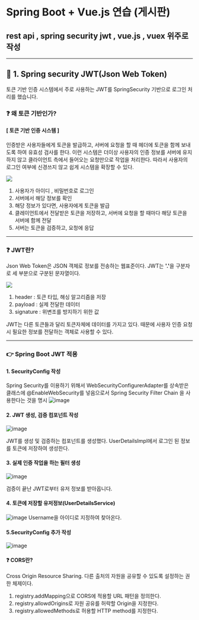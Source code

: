 # Spring Boot + Vue.js 연습 (게시판)


## rest api , spring security jwt , vue.js , vuex 위주로 작성 
<hr/>

## :pushpin: 1. Spring security JWT(Json Web Token) 
토큰 기반 인증 시스템에서 주로 사용하는 JWT를 SpringSecurity 기반으로 로그인 처리를 했습니다.

### :question: 왜 토큰 기반인가?

#### [ 토큰 기반 인증 시스템 ]
인증받은 사용자들에게 토큰을 발급하고, 서버에 요청을 할 때 헤더에 토큰을 함께 보내도록 하여 유효성 검사를 한다.
이런 시스템은 더이상 사용자의 인증 정보를 서버에 유지하지 않고 클라이언트 측에서 들어오는 요청만으로 작업을 처리한다.
따라서 사용자의 로그인 여부에 신경쓰지 않고 쉽게 시스템을 확장할 수 있다.

![](https://blog.kakaocdn.net/dn/ogoAg/btqAriyT5sY/YYt2wkEz50kKN47mLwRDXK/img.png)

1. 사용자가 아이디 , 비밀번호로 로그인
2. 서버에서 해당 정보를 확인
3. 해당 정보가 있다면, 사용자에게 토큰을 발급
4. 클레이언트에서 전달받은 토큰을 저장하고, 서버에 요청을 할 때마다 해당 토큰을 서버에 함께 전달
5. 서버는 토큰을 검증하고, 요청에 응답


<hr/>

### :question: JWT란?
Json Web Token은 JSON 객체로 정보를 전송하는 웹표준이다.
JWT는 <b>'.'</b>을 구분자로 세 부분으로 구분된 문자열이다.

![](https://blog.kakaocdn.net/dn/cmtrRL/btqAZO41bpf/6bLetr0rhyyjENyROBfAO1/img.png)

1. header : 토큰 타입, 해싱 알고리즘을 저장
2. payload : 실제 전달한 데이터
3. signature : 위변조를 방지하기 위한 값

JWT는 다른 토큰들과 달리 토큰자체에 데이터를 가지고 있다. 때문에 사용자 인증 요청시 필요한 정보를 전달하는 객체로 사용할 수 있다.

<hr/>

### :point_right: Spring Boot JWT 적용

#### 1. SecurityConfig 작성
Spring Security를 이용하기 위해서 WebSecurityConfigurerAdapter를 상속받은 클래스에 @EnableWebSecurity를 넣음으로서 Spring Security Filter Chain 을 사용한다는 것을 명시
![image](https://user-images.githubusercontent.com/66015002/116978941-581f0d00-acff-11eb-926a-3ec3a148a61c.png)

#### 2. JWT 생성, 검증 컴포넌트 작성

![image](https://user-images.githubusercontent.com/66015002/116979883-80f3d200-ad00-11eb-9478-c33398b4822b.png)

JWT를 생성 및 검증하는 컴포넌트를 생성했다. UserDetailsImpl에서 로그인 된 정보를 토큰에 저장하여 생성한다.

#### 3. 실제 인증 작업을 하는 필터 생성
![image](https://user-images.githubusercontent.com/66015002/116980838-b3ea9580-ad01-11eb-8b6a-1e5a9b059fa2.png)

검증이 끝난 JWT로부터 유저 정보를 받아옵니다.

#### 4. 토큰에 저장할 유저정보(UserDetailsService)
![image](https://user-images.githubusercontent.com/66015002/116981070-01ff9900-ad02-11eb-8190-93fc159b1a07.png)
Username을 아이디로 지정하여 찾아온다.

#### 5.SecurityConfig 추가 작성
![image](https://user-images.githubusercontent.com/66015002/116982248-86065080-ad03-11eb-8362-50d08ad50ff1.png)

#### :question: CORS란?
Cross Origin Resource Sharing. 다른 출처의 자원을 공유할 수 있도록 설정하는 권한 체제이다.
1. registry.addMapping으로 CORS에 적용할 URL 패턴을 정의한다.
2. registry.allowdOrigins로 자원 공유를 허락할 Origin을 지정한다.
3. registry.allowedMethods로 허용할 HTTP method를 지정한다. 
